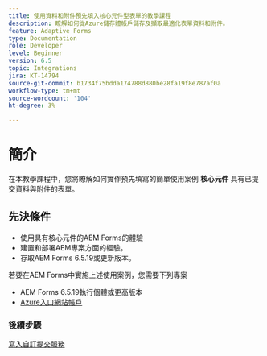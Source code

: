 ```yaml
---
title: 使用資料和附件預先填入核心元件型表單的教學課程
description: 瞭解如何從Azure儲存體帳戶儲存及擷取最適化表單資料和附件。
feature: Adaptive Forms
type: Documentation
role: Developer
level: Beginner
version: 6.5
topic: Integrations
jira: KT-14794
source-git-commit: b1734f75bdda174788d880be28fa19f8e787af0a
workflow-type: tm+mt
source-wordcount: '104'
ht-degree: 3%

---
```


# 簡介

在本教學課程中，您將瞭解如何實作預先填寫的簡單使用案例 **核心元件** 具有已提交資料與附件的表單。

## 先決條件

* 使用具有核心元件的AEM Forms的體驗
* 建置和部署AEM專案方面的經驗。
* 存取AEM Forms 6.5.19或更新版本。

若要在AEM Forms中實施上述使用案例，您需要下列專案

* AEM Forms 6.5.19執行個體或更高版本
* [Azure入口網站帳戶](https://portal.azure.com/)


### 後續步驟

[寫入自訂提交服務](./create-custom-submit.md)
